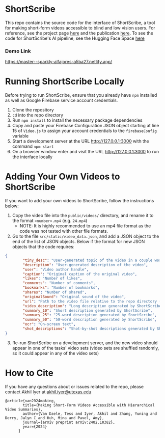 # ShortScribe

This repo contains the source code for the interface of ShortScribe, a tool for making short-form videos accessible to blind and low vision users. For reference, see the project page [here](https://minahuh.com/ShortScribe/) and the publication [here](https://minahuh.com/ShortScribe/). To see the code for ShortScribe's AI pipeline, see the Hugging Face Space [here](https://huggingface.co/spaces/akhil03/ShortScribe-Pipeline/blob/main/README.md)

### Demo Link

https://master--sparkly-alfajores-a5ba27.netlify.app/

# Running ShortScribe Locally

Before trying to run ShortScribe, ensure that you already have `npm` installed as well as Google Firebase service account credentials. 

1. Clone the repository 
2. `cd` into the repo directory
3. Run `npm install` to install the necessary package dependencies
4. Copy and paste your Firebase Configuration JSON object starting at line 15 of `Video.js` to assign your account credentials to the `firebaseConfig` variable
5. Start a development server at the URL http://127.0.0.1:3000 with the command `npm start`
6. On a browser window enter and visit the URL http://127.0.0.1:3000 to run the interface locally

# Adding Your Own Videos to ShortScribe

If you want to add your own videos to ShortScribe, follow the instructions below:

1. Copy the video file into the `public/videos/` directory, and rename it to the format `<number>.mp4` (e.g. `24.mp4`)
   *  NOTE: It is highly recommended to use an mp4 file format as the code was not tested with other file formats.
2. Go to the file `src/static/video_data.json`, and add a JSON object to the end of the list of JSON objects. Below if the format for new JSON objects that the code requires:
```json
{
        "tiny_desc": "User-generated topic of the video in a couple words",
        "description": "User-generated description of the video",
        "user": "Video author handle",
        "caption": "Original caption of the original video",
        "likes": "Number of likes",
        "comments": "Number of comments",
        "bookmarks": "Number of bookmarks",
        "shares": "Number of shared",
        "originalSound": "Original sound of the video",
        "url": "Path to the video file relative to the repo directory (e.g. videos/00.mp4)",
        "video_description": "Long description generated by ShortScribe with no word limit",
        "summary_10": "Short description generated by ShortScribe",
        "summary_25": "25-word description generated by ShortScribe",
        "summary_50": "50-word description generated by ShortScribe",
        "ocr": "On-screen text",
        "shot_descriptions": "Shot-by-shot descriptions generated by ShortScribe"
}
```
3. Re-run ShortScribe on a development server, and the new video should appear in one of the tasks' video sets (video sets are shuffled randomly, so it could appear in any of the video sets)

# How to Cite

If you have any questions about or issues related to the repo, please contact Akhil Iyer at akhil.iyer@utexas.edu

```
@article{van2024making,
        title={Making Short-Form Videos Accessible with Hierarchical Video Summaries},
        author={Van Daele, Tess and Iyer, Akhil and Zhang, Yuning and Derry, Jalyn C and Huh, Mina and Pavel, Amy},
        journal={arXiv preprint arXiv:2402.10382},
        year={2024}
      }
```